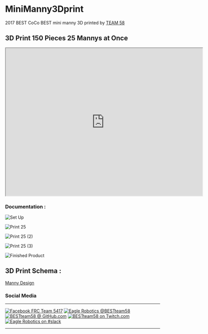 # MiniManny3Dprint
2017 BEST CoCo BEST mini manny 3D printed by [TEAM 58](https://bestteam58.github.io/)

## 3D Print 150 Pieces 25 Mannys at Once

<center><iframe src="https://drive.google.com/file/d/0B4KqI-GV8SeZMkI0NWd6ZkxieG8/preview" width="640" height="480"></iframe></center>

### Documentation : 

![Set Up](https://raw.githubusercontent.com/BESTTeam58/MiniManny3Dprint/master/3d%20print%20vid%20manny%204.jpg "Starting Print")

![Print 25](https://raw.githubusercontent.com/BESTTeam58/MiniManny3Dprint/master/3d%20print%20pic%20manny%201.jpg "Printing 25 @ Once")

![Print 25 (2)](https://raw.githubusercontent.com/BESTTeam58/MiniManny3Dprint/master/3d%20print%20vid%20manny%202.jpg "150 Pieces in Total")

![Print 25 (3)](https://raw.githubusercontent.com/BESTTeam58/MiniManny3Dprint/master/3d%20print%20vid%20manny%203.jpg "3D Bed Maxed Out")

![Finished Product](https://raw.githubusercontent.com/BESTTeam58/MiniManny3Dprint/master/3d%20print%20vid%20manny%205.jpg "Completed Task")

## 3D Print Schema : 

[Manny Design](https://github.com/BESTTeam58/MiniManny3Dprint/raw/master/tiny_manny-20171023T151054Z-001.zip)

### Social Media
---
[![Facebook FRC Team 5417](https://raw.githubusercontent.com/BESTTeam58/BESTTeam58.github.io/master/src/img/120/facebook.png "Facebook FRC Team 5417")](fbook)
[![Eagle Robotics @BESTteam58](https://raw.githubusercontent.com/BESTTeam58/BESTTeam58.github.io/master/src/img/120/twitter.png "Eagle Robotics @BESTteam58")](twitter)
[![BESTteam58 @ GitHub.com](https://raw.githubusercontent.com/BESTTeam58/BESTTeam58.github.io/master/src/img/120/github.png "GitHub : @BESTteam58")](github-redirect)
[![BESTteam58 on Twitch.com](https://raw.githubusercontent.com/BESTTeam58/BESTTeam58.github.io/master/src/img/120/twitch.png "Twitch : @BESTteam58")](twitch)
[![Eagle Robotics on #slack](https://raw.githubusercontent.com/BESTTeam58/BESTTeam58.github.io/master/src/img/120/slack.png "#slack : Eagle.Robotics.slack")](slack) 

---
